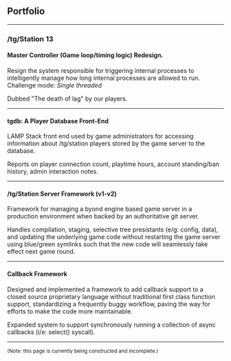 ## Portfolio

---

### /tg/Station 13 

#### Master Controller (Game loop/timing logic) Redesign.
Resign the system responsible for triggering internal processes to intelligently manage how long internal processes are allowed to run. Challenge mode: *Single threaded*

Dubbed "The death of lag" by our players.

---
#### tgdb: A Player Database Front-End
LAMP Stack front end used by game administrators for accessing information about /tg/station players stored by the game server to the database.

Reports on player connection count, playtime hours, account standing/ban history, admin interaction notes.

---
#### /tg/Station Server Framework (v1-v2)
Framework for managing a byond engine based game server in a production environment when backed by an authoritative git server.

Handles compilation, staging, selective tree presistants (e/g: config, data), and updating the underlying game code without restarting the game server using blue/green symlinks such that the new code will seamlessly take effect next game round.

---
#### Callback Framework
Designed and implemented a framework to add callback support to a closed source proprietary language without traditional first class function support, standardizing a frequently buggy workflow, paving the way for efforts to make the code more maintainable.

Expanded system to support synchronously running a collection of async callbacks (i/e: select() syscall).

---
<p><small>(Note: this page is currently being constructed and incomplete.)</small></p>







